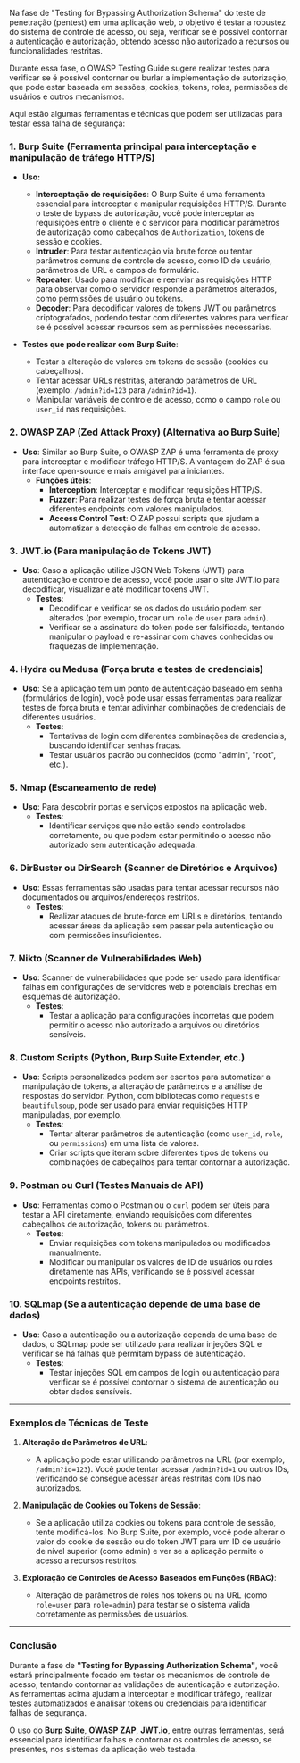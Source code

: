 Na fase de "Testing for Bypassing Authorization Schema" do teste de penetração (pentest) em uma aplicação web, o objetivo é testar a robustez do sistema de controle de acesso, ou seja, verificar se é possível contornar a autenticação e autorização, obtendo acesso não autorizado a recursos ou funcionalidades restritas.

Durante essa fase, o OWASP Testing Guide sugere realizar testes para verificar se é possível contornar ou burlar a implementação de autorização, que pode estar baseada em sessões, cookies, tokens, roles, permissões de usuários e outros mecanismos.

Aqui estão algumas ferramentas e técnicas que podem ser utilizadas para testar essa falha de segurança:

### 1. **Burp Suite** (Ferramenta principal para interceptação e manipulação de tráfego HTTP/S)
- **Uso:**
  - **Interceptação de requisições**: O Burp Suite é uma ferramenta essencial para interceptar e manipular requisições HTTP/S. Durante o teste de bypass de autorização, você pode interceptar as requisições entre o cliente e o servidor para modificar parâmetros de autorização como cabeçalhos de `Authorization`, tokens de sessão e cookies.
  - **Intruder**: Para testar autenticação via brute force ou tentar parâmetros comuns de controle de acesso, como ID de usuário, parâmetros de URL e campos de formulário.
  - **Repeater**: Usado para modificar e reenviar as requisições HTTP para observar como o servidor responde a parâmetros alterados, como permissões de usuário ou tokens.
  - **Decoder**: Para decodificar valores de tokens JWT ou parâmetros criptografados, podendo testar com diferentes valores para verificar se é possível acessar recursos sem as permissões necessárias.

- **Testes que pode realizar com Burp Suite**:
  - Testar a alteração de valores em tokens de sessão (cookies ou cabeçalhos).
  - Tentar acessar URLs restritas, alterando parâmetros de URL (exemplo: `/admin?id=123` para `/admin?id=1`).
  - Manipular variáveis de controle de acesso, como o campo `role` ou `user_id` nas requisições.

### 2. **OWASP ZAP (Zed Attack Proxy)** (Alternativa ao Burp Suite)
- **Uso**: Similar ao Burp Suite, o OWASP ZAP é uma ferramenta de proxy para interceptar e modificar tráfego HTTP/S. A vantagem do ZAP é sua interface open-source e mais amigável para iniciantes.
  - **Funções úteis**:
    - **Interception**: Interceptar e modificar requisições HTTP/S.
    - **Fuzzer**: Para realizar testes de força bruta e tentar acessar diferentes endpoints com valores manipulados.
    - **Access Control Test**: O ZAP possui scripts que ajudam a automatizar a detecção de falhas em controle de acesso.
  
### 3. **JWT.io** (Para manipulação de Tokens JWT)
- **Uso**: Caso a aplicação utilize JSON Web Tokens (JWT) para autenticação e controle de acesso, você pode usar o site JWT.io para decodificar, visualizar e até modificar tokens JWT.
  - **Testes**:
    - Decodificar e verificar se os dados do usuário podem ser alterados (por exemplo, trocar um `role` de `user` para `admin`).
    - Verificar se a assinatura do token pode ser falsificada, tentando manipular o payload e re-assinar com chaves conhecidas ou fraquezas de implementação.

### 4. **Hydra ou Medusa** (Força bruta e testes de credenciais)
- **Uso**: Se a aplicação tem um ponto de autenticação baseado em senha (formulários de login), você pode usar essas ferramentas para realizar testes de força bruta e tentar adivinhar combinações de credenciais de diferentes usuários.
  - **Testes**:
    - Tentativas de login com diferentes combinações de credenciais, buscando identificar senhas fracas.
    - Testar usuários padrão ou conhecidos (como "admin", "root", etc.).

### 5. **Nmap** (Escaneamento de rede)
- **Uso**: Para descobrir portas e serviços expostos na aplicação web.
  - **Testes**:
    - Identificar serviços que não estão sendo controlados corretamente, ou que podem estar permitindo o acesso não autorizado sem autenticação adequada.

### 6. **DirBuster ou DirSearch** (Scanner de Diretórios e Arquivos)
- **Uso**: Essas ferramentas são usadas para tentar acessar recursos não documentados ou arquivos/endereços restritos.
  - **Testes**:
    - Realizar ataques de brute-force em URLs e diretórios, tentando acessar áreas da aplicação sem passar pela autenticação ou com permissões insuficientes.

### 7. **Nikto** (Scanner de Vulnerabilidades Web)
- **Uso**: Scanner de vulnerabilidades que pode ser usado para identificar falhas em configurações de servidores web e potenciais brechas em esquemas de autorização.
  - **Testes**:
    - Testar a aplicação para configurações incorretas que podem permitir o acesso não autorizado a arquivos ou diretórios sensíveis.

### 8. **Custom Scripts (Python, Burp Suite Extender, etc.)**
- **Uso**: Scripts personalizados podem ser escritos para automatizar a manipulação de tokens, a alteração de parâmetros e a análise de respostas do servidor. Python, com bibliotecas como `requests` e `beautifulsoup`, pode ser usado para enviar requisições HTTP manipuladas, por exemplo.
  - **Testes**:
    - Tentar alterar parâmetros de autenticação (como `user_id`, `role`, ou `permissions`) em uma lista de valores.
    - Criar scripts que iteram sobre diferentes tipos de tokens ou combinações de cabeçalhos para tentar contornar a autorização.

### 9. **Postman ou Curl** (Testes Manuais de API)
- **Uso**: Ferramentas como o Postman ou o `curl` podem ser úteis para testar a API diretamente, enviando requisições com diferentes cabeçalhos de autorização, tokens ou parâmetros.
  - **Testes**:
    - Enviar requisições com tokens manipulados ou modificados manualmente.
    - Modificar ou manipular os valores de ID de usuários ou roles diretamente nas APIs, verificando se é possível acessar endpoints restritos.

### 10. **SQLmap** (Se a autenticação depende de uma base de dados)
- **Uso**: Caso a autenticação ou a autorização dependa de uma base de dados, o SQLmap pode ser utilizado para realizar injeções SQL e verificar se há falhas que permitam bypass de autenticação.
  - **Testes**:
    - Testar injeções SQL em campos de login ou autenticação para verificar se é possível contornar o sistema de autenticação ou obter dados sensíveis.

---

### Exemplos de Técnicas de Teste

1. **Alteração de Parâmetros de URL**:
   - A aplicação pode estar utilizando parâmetros na URL (por exemplo, `/admin?id=123`). Você pode tentar acessar `/admin?id=1` ou outros IDs, verificando se consegue acessar áreas restritas com IDs não autorizados.

2. **Manipulação de Cookies ou Tokens de Sessão**:
   - Se a aplicação utiliza cookies ou tokens para controle de sessão, tente modificá-los. No Burp Suite, por exemplo, você pode alterar o valor do cookie de sessão ou do token JWT para um ID de usuário de nível superior (como admin) e ver se a aplicação permite o acesso a recursos restritos.

3. **Exploração de Controles de Acesso Baseados em Funções (RBAC)**:
   - Alteração de parâmetros de roles nos tokens ou na URL (como `role=user` para `role=admin`) para testar se o sistema valida corretamente as permissões de usuários.

---

### Conclusão

Durante a fase de **"Testing for Bypassing Authorization Schema"**, você estará principalmente focado em testar os mecanismos de controle de acesso, tentando contornar as validações de autenticação e autorização. As ferramentas acima ajudam a interceptar e modificar tráfego, realizar testes automatizados e analisar tokens ou credenciais para identificar falhas de segurança.

O uso do **Burp Suite**, **OWASP ZAP**, **JWT.io**, entre outras ferramentas, será essencial para identificar falhas e contornar os controles de acesso, se presentes, nos sistemas da aplicação web testada.
